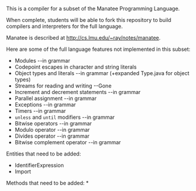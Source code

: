 
This is a compiler for a subset of the Manatee Programming Language.

When complete, students will be able to fork this repository to build compilers
and interpreters for the full language.

Manatee is described at http://cs.lmu.edu/~ray/notes/manatee.

Here are some of the full language features not implemented in this subset:

* Modules --in grammar
* Codepoint escapes in character and string literals
* Object types and literals --in grammar (+expanded Type.java for object types)
* Streams for reading and writing --Gone
* Increment and decrement statements --in grammar
* Parallel assignment --in grammar
* Exceptions --in grammar
* Timers --in grammar
* `unless` and `until` modifiers --in grammar
* Bitwise operators --in grammar
* Modulo operator --in grammar
* Divides operator --in grammar
* Bitwise complement operator --in grammar

Entities that need to be added:

* IdentifierExpression
* Import

Methods that need to be added:
* 
